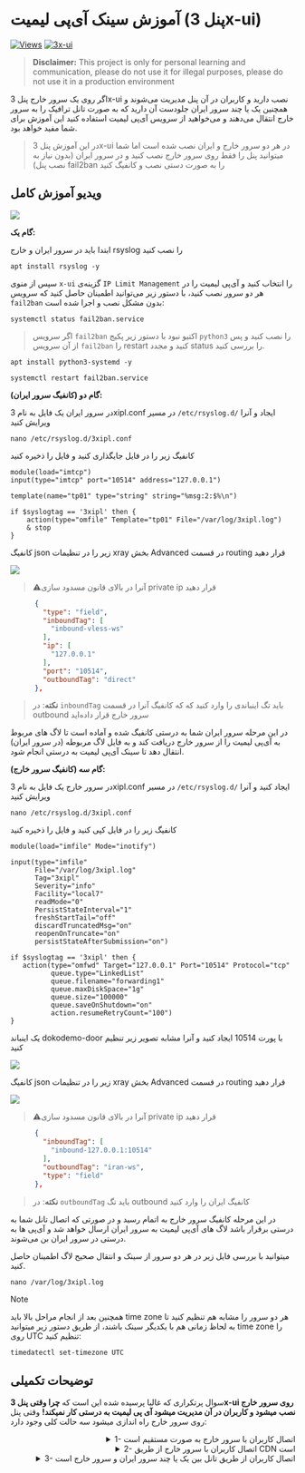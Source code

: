 # آموزش سینک آی‌پی لیمیت (پنل 3x-ui)

[![Views](https://hits.seeyoufarm.com/api/count/incr/badge.svg?url=https%3A%2F%2Fgithub.com%2FTaraRostami%2Fip-limit-sync&count_bg=%23007ec6&title_bg=%23555555&icon=&icon_color=%23E7E7E7&title=Total+View&edge_flat=false)](#)
[![3x-ui](https://img.shields.io/badge/Panel-3x--ui-%23008771)](https://github.com/MHSanaei/3x-ui)

> **Disclaimer:** This project is only for personal learning and communication, please do not use it for illegal purposes, please do not use it in a production environment

اگر روی یک سرور خارج پنل 3x-ui نصب دارید و کاربران در آن پنل مدیریت می‌شوند و همچنین یک یا چند سرور ایران جلودست آن دارید که به صورت تانل ترافیک را به سرور خارج انتقال می‌دهند و می‌خواهید از سرویس آی‌پی لیمیت استفاده کنید این آموزش برای شما مفید خواهد بود.

> در این آموزش پنل 3x-ui در هر دو سرور خارج و ایران نصب شده است
اما شما میتوانید پنل را فقط روی سرور خارج نصب کنید و در سرور ایران (بدون نیاز به نصب پنل) fail2ban را به صورت دستی نصب و کانفیگ کنید

## ویدیو آموزش کامل
[![](https://img.youtube.com/vi/SiS9C-L170E/0.jpg)](https://youtu.be/SiS9C-L170E)

**گام یک:**

ابتدا باید در سرور ایران و خارج rsyslog را نصب کنید
```shell
apt install rsyslog -y
```
سپس از منوی `x-ui` گزینه‌ی `IP Limit Management` را انتخاب کنید و آی‌پی لیمیت را در هر دو سرور نصب کنید،
با دستور زیر می‌توانید اطمینان حاصل کنید که سرویس `fail2ban` بدون مشکل نصب و اجرا شده است:
```shell
systemctl status fail2ban.service
```
> اگر سرویس `fail2ban` اکتیو نبود با دستور زیر پکیج `python3` را نصب کنید و پس از آن سرویس `fail2ban` را restart کنید و مجدد status را بررسی کنید.
```shell
apt install python3-systemd -y
```
```shell
systemctl restart fail2ban.service
```

**گام دو (کانفیگ سرور ایران):**

در سرور ایران یک فایل به نام 3xipl.conf در مسیر `/etc/rsyslog.d/` ایجاد و آنرا ویرایش کنید
```shell
nano /etc/rsyslog.d/3xipl.conf
```

کانفیگ زیر را در فایل جایگذاری کنید و فایل را ذخیره کنید
```shell
module(load="imtcp")
input(type="imtcp" port="10514" address="127.0.0.1")

template(name="tp01" type="string" string="%msg:2:$%\n")

if $syslogtag == '3xipl' then {
    action(type="omfile" Template="tp01" File="/var/log/3xipl.log")
    & stop
}
```

کانفیگ json زیر را در تنظیمات xray بخش Advanced در قسمت routing قرار دهید

![](./media/02-xray-configs.png)
<div align="left">

> :warning:آنرا در بالای قانون مسدود سازی private ip قرار دهید

</div>

```json
      {
        "type": "field",
        "inboundTag": [
          "inbound-vless-ws"
        ],
        "ip": [
          "127.0.0.1"
        ],
        "port": "10514",
        "outboundTag": "direct"
      },
```
<div align="left">

> **نکته**: در `inboundTag` باید تگ اینباندی را وارد کنید که که کانفیگ آنرا در قسمت outbound سرور خارج قرار داده‌اید

</div>

در این مرحله سرور ایران شما به درستی کانفیگ شده و آماده است تا لاگ های مربوط به آی‌پی لیمیت را از سرور خارج دریافت کند و به فایل لاگ مربوطه (در سرور ایران) انتقال دهد تا سینک آی‌پی لیمیت به درستی انجام شود.

**گام سه (کانفیگ سرور خارج):**

در سرور خارج یک فایل به نام 3xipl.conf در مسیر `/etc/rsyslog.d/` ایجاد کنید و آنرا ویرایش کنید
```shell
nano /etc/rsyslog.d/3xipl.conf
```
کانفیگ زیر را در فایل کپی کنید و فایل را ذخیره کنید
```shell
module(load="imfile" Mode="inotify")

input(type="imfile"
      File="/var/log/3xipl.log"
      Tag="3xipl"
      Severity="info"
      Facility="local7"
      readMode="0"
      PersistStateInterval="1"
      freshStartTail="off"
      discardTruncatedMsg="on"
      reopenOnTruncate="on"
      persistStateAfterSubmission="on")

if $syslogtag == '3xipl' then {
   action(type="omfwd" Target="127.0.0.1" Port="10514" Protocol="tcp"
          queue.type="LinkedList"
          queue.filename="forwarding1"
          queue.maxDiskSpace="1g"
          queue.size="100000"
          queue.saveOnShutdown="on"
          action.resumeRetryCount="100")
}
```

یک اینباند dokodemo-door با پورت 10514 ایجاد کنید و آنرا مشابه تصویر زیر تنظیم کنید

![](./media/01-dokodemo-door.png)

کانفیگ json زیر را در تنظیمات xray بخش Advanced در قسمت routing قرار دهید

![](./media/03-xray-configs.png)
<div align="left">

> :warning:آنرا در بالای قانون مسدود سازی private ip قرار دهید

</div>

```json
      {
        "inboundTag": [
          "inbound-127.0.0.1:10514"
        ],
        "outboundTag": "iran-ws",
        "type": "field"
      },
```
<div align="left">

> **نکته**: در `outboundTag` باید تگ outbound کانفیگ ایران را وارد کنید

</div>

در این مرحله کانفیگ سرور خارج به اتمام رسید و در صورتی که اتصال تانل شما به درستی برقرار باشد لاگ های آی‌پی لیمیت به سرور ایران ارسال خواهد شد و آی‌پی ها به درستی در سرور ایران بن می‌شوند.

میتوانید با بررسی فایل زیر در هر دو سرور از سینک و انتقال صحیح لاگ اطمینان حاصل کنید.

`nano /var/log/3xipl.log`

> [!NOTE]
> همچنین بعد از انجام مراحل بالا باید time zone هر دو سرور را مشابه هم تنظیم کنید تا به لحاظ زمانی هم با یکدیگر سینک باشند، از طریق دستور زیر میتوانید time zone را روی UTC تنظیم کنید:
> 
> ```bash
> timedatectl set-timezone UTC
> ```

## توضیحات تکمیلی

  سوال پرتکراری که غالبا پرسیده شده این است که **چرا وقتی پنل 3x-ui روی سرور خارج نصب میشود و کاربران در آن مدیریت میشود آی پی لیمیت به درستی کار نمیکند!**
وقتی پنل روی سرور خارج راه اندازی میشود سه حالت کلی وجود دارد:

<div align="right">
  <details>
    <summary>1- اتصال کاربران با سرور خارج به صورت مستقیم است</summary>
در این حالت اتصال کاربران به سرور خارج کاملا به صورت مستقیم است و قطعا آی‌پی لیمیت به درستی کار خواهد کرد، در حال حاضر سرویس آی‌پی لیمیت بر پایه مسدود سازی آی‌پی توسط فایروال می‌باشد بنابراین چون کاربران به صورت مستقیم با آی‌پی خودشان به سرور متصل می‌شوند اگر آی‌پی آنها توسط فایروال مسدود شود اتصال آنها قطع خواهد شد.
  </details>
  <details>
    <summary>2- اتصال کاربران با سرور خارج از طریق CDN است</summary>
همانطور که در حالت اول توضیح داده شد آی‌پی لیمیت بر اساس مسدود سازی آی‌پی توسط فایروال <code>iptables</code> کارمیکند و توسط <code>fail2ban</code> مدیریت می‌شود
بنابراین وقتی کاربران شما از طریق CDN به سرور خارج متصل می‌شوند از طریق آی‌پی سرور های لبه CDN به سرور متصل می‌شوند
و وقتی آی‌پی آنها در فایروال مسدود می‌شود اتصال آنها همچنان برقرار خواهد ماند
به این دلیل که با یک آی‌پی واسط که آی‌پی سرور لبه CDN مورد استفاده شما می‌باشد در حال اتصال به سرور هستند.
  </details>
  <details>
    <summary>3- اتصال کاربران از طریق تانل بین یک یا چند سرور ایران و سرور خارج است</summary>
این حالت مشبه حالت دوم است با این تفاوت که شما از یک سرور ایران برای تانل و اتصال کاربران به سرور خارج استفاده می‌کنید و میتوانید از طریق این آموزش لاگ های مربوط به آی‌پی لیمیت را به سرور ایران ارسال کنید تا همزمان آی‌پی کاربران در سرور ایران مسدود شود.
  </details>
</div>

